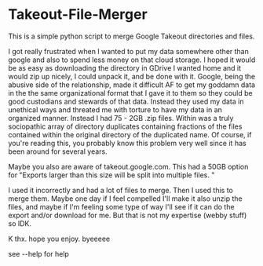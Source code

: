 # Takeout-File-Merger
This is a simple python script to merge Google Takeout directories and files.

I got really frustrated when I wanted to put my data somewhere other than google and also to spend less money on that cloud storage. I hoped it would be as easy as downloading the directory in GDrive I wanted home and it would zip up nicely, I could unpack it, and be done with it. Google, being the abusive side of the relationship, made it difficult AF to get my goddamn data in the the same organizational format that I gave it to them so they could be good custodians and stewards of that data. Instead they used my data in unethical ways and threated me with torture to have my data in an organized manner. Instead I had 75 - 2GB .zip files. Within was a truly sociopathic array of directory duplicates containing fractions of the files contained within the original directory of the duplicated name. Of course, if you're reading this, you probably know this problem very well since it has been around for several years.

Maybe you also are aware of takeout.google.com. This had a 50GB option for "Exports larger than this size will be split into multiple files.
"

I used it incorrectly and had a lot of files to merge. Then I used this to merge them. Maybe one day if I feel compelled I'll make it also unzip the files, and maybe if I'm feeling some type of way I'll see if it can do the export and/or download for me. But that is not my expertise (webby stuff) so IDK.

K thx. hope you enjoy. byeeeee

see --help for help
